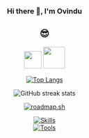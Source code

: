 <div align="center">

### Hi there 👋, I'm Ovindu
## 😎 

[<img src="https://img.icons8.com/doodle/48/linkedin--v2.png" height="40">](https://www.linkedin.com/in/ovindu-pathiraja-staffordshire/)
[<img src="https://img.icons8.com/sf-regular/48/ffffff/medium-logo.png" height="50">](https://ovindupathiraja.medium.com/)


[![Top Langs](https://github-readme-stats.vercel.app/api/top-langs/?username=OvinduPathiraja&layout=compact&theme=dark)](https://github.com/anuraghazra/github-readme-stats)

![GitHub streak stats](https://streak-stats.demolab.com/?user=laxnz&theme=dark)



[![roadmap.sh](https://api.roadmap.sh/v1-badge/wide/65e7503fae8aebdd807ad880?variant=dark&roadmaps=frontend%2Cbackend%2Cfull-stack%2Cqa)](https://roadmap.sh)

[![Skills](https://skillicons.dev/icons?i=react,flutter,kotlin,html,css,js,php,java,mysql&perline=10)](https://skillicons.dev)
</br>
[![Tools](https://skillicons.dev/icons?i=vscode,visualstudio,idea,androidstudio,postman&perline=10)](https://skillicons.dev)


</div>

<!--[![Harlok's WakaTime stats](https://github-readme-stats.vercel.app/api/wakatime?username=ovindupathiraja&theme=dark)](https://github.com/OvinduPathiraja/github-readme-stats) -->
